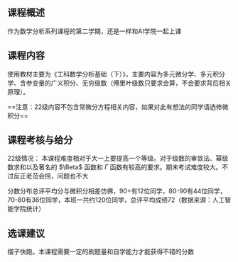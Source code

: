 ## 课程概述

作为数学分析系列课程的第二学期，还是一样和AI学院一起上课

## 课程内容

使用教材主要为《工科数学分析基础（下）》，主要内容为多元微分学、多元积分学、含参变量的广义积分、无穷级数（傅里叶级数只要求会算，不会要求背后相关原理）。

==注意：22级内容不包含常微分方程相关内容，如果对此有想法的同学请选修微积分==

## 课程考核与给分
22级情况：
本课程难度相对于大一上要提高一个等级。对于级数的审敛法、幂级数求和以及著名的 $\Beta$ 函数和 $\Gamma$ 函数有较高的要求。期末考试难度较大。不过反正老范会捞，问题也不大

分数分布总评平均分与微积分相差仿佛，90+有12位同学，80-90有44位同学，70-80有36位同学，本班一共约120位同学，总评平均成绩72（数据来源：人工智能学院统计）

## 选课建议
摆子快跑。本课程需要一定的刷题量和自学能力才能获得不错的分数